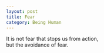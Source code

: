 ```yaml
---
layout: post
title: Fear
category: Being Human 
---
```


It is not fear that stops us from action,  
but the avoidance of fear.
